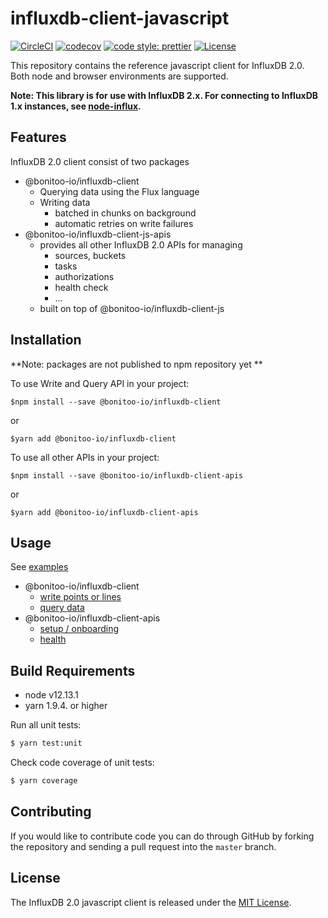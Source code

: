 # influxdb-client-javascript

[![CircleCI](https://circleci.com/gh/bonitoo-io/influxdb-client-js.svg?style=svg)](https://circleci.com/gh/bonitoo-io/influxdb-client-js)
[![codecov](https://codecov.io/gh/bonitoo-io/influxdb-client-js/branch/master/graph/badge.svg)](https://codecov.io/gh/bonitoo-io/influxdb-client-js)
[![code style: prettier](https://img.shields.io/badge/code_style-prettier-ff69b4.svg)](https://github.com/prettier/prettier)
[![License](https://img.shields.io/github/license/bonitoo-io/influxdb-client-js.svg)](https://github.com/bonitoo-io/influxdb-client-js/blob/master/LICENSE)

This repository contains the reference javascript client for InfluxDB 2.0. Both node and browser environments are supported.

**Note: This library is for use with InfluxDB 2.x. For connecting to InfluxDB 1.x instances, see [node-influx](https://github.com/node-influx/node-influx).**

## Features

InfluxDB 2.0 client consist of two packages

- @bonitoo-io/influxdb-client
  - Querying data using the Flux language
  - Writing data
    - batched in chunks on background
    - automatic retries on write failures
- @bonitoo-io/influxdb-client-js-apis
  - provides all other InfluxDB 2.0 APIs for managing
    - sources, buckets
    - tasks
    - authorizations
    - health check
    - ...
  - built on top of @bonitoo-io/influxdb-client-js

## Installation

**Note: packages are not published to npm repository yet **

To use Write and Query API in your project:

```
$npm install --save @bonitoo-io/influxdb-client
```

or

```
$yarn add @bonitoo-io/influxdb-client
```

To use all other APIs in your project:

```
$npm install --save @bonitoo-io/influxdb-client-apis
```

or

```
$yarn add @bonitoo-io/influxdb-client-apis
```

## Usage

See [examples](./examples/README.md)

- @bonitoo-io/influxdb-client
  - [write points or lines](./examples/write.js)
  - [query data](./examples/query.ts)
- @bonitoo-io/influxdb-client-apis
  - [setup / onboarding](./examples/onboarding.js)
  - [health](./examples/health.js)

## Build Requirements

- node v12.13.1
- yarn 1.9.4. or higher

Run all unit tests:

```bash
$ yarn test:unit
```

Check code coverage of unit tests:

```bash
$ yarn coverage
```

## Contributing

If you would like to contribute code you can do through GitHub by forking the repository and sending a pull request into the `master` branch.

## License

The InfluxDB 2.0 javascript client is released under the [MIT License](https://opensource.org/licenses/MIT).
